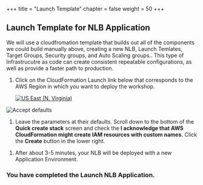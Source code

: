 +++
title = "Launch Template"
chapter = false
weight = 50
+++

## Launch Template for NLB Application

We will use a cloudfromation template that builds out all of the components we could build manually above, creating a new NLB, Launch Temlates, Target Groups, Security groups, and Auto Scaling groups.. This type of Infrastrucutre as code can create consistent repeatable configurations, as well as provide a faster path to production.

1. Click on the CloudFormation Launch link below that corresponds to the AWS Region in which you want to deploy the workshop.

   [![US East (N. Virginia)](https://samdengler.github.io/cloudformation-launch-stack-button-svg/images/us-east-1.svg)](https://console.aws.amazon.com/cloudformation/home?region=us-east-1#/stacks/create/review?stackName=VPC65-NLB&templateURL=https://s3.amazonaws.com/{{<codebucket>}}/lab3nlb.yaml&param_AvailabilityZoneA=us-east-1a&param_AvailabilityZoneB=us-east-1b&param_ParentStack=Apps&param_WhichVPC=VPC65&param_ProjectName=Apps)

![Accept defaults](/images/nlb-ack.png)

1. Leave the parameters at their defaults. Scroll down to the bottom of the **Quick create stack** screen and check the **I acknowledge that AWS CloudFormation might create IAM resources with custom names.** Click the **Create** button in the lower right.

1) After about 3-5 minutes, your NLB will be deployed with a new Application Environment.

### You have completed the Launch NLB Application.
